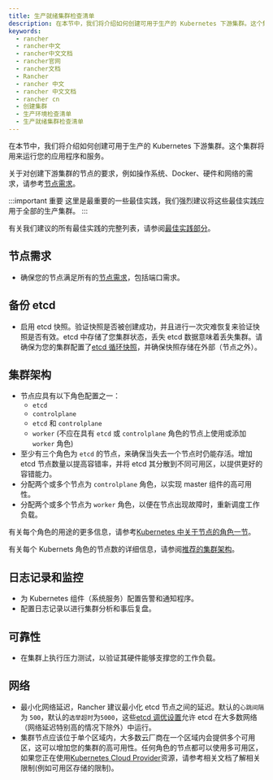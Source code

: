 ```yaml
---
title: 生产就绪集群检查清单
description: 在本节中，我们将介绍如何创建可用于生产的 Kubernetes 下游集群。这个集群将用来运行您的应用程序和服务。关于对创建下游集群的节点的要求，例如操作系统/Docker、硬件和网络的需求，请参考节点需求。这里是最重要的一些最佳实践，我们强烈建议将这些最佳实践应用于全部的生产集群。有关我们建议的所有最佳实践的完整列表，请参阅最佳实践。
keywords:
  - rancher
  - rancher中文
  - rancher中文文档
  - rancher官网
  - rancher文档
  - Rancher
  - rancher 中文
  - rancher 中文文档
  - rancher cn
  - 创建集群
  - 生产环境检查清单
  - 生产就绪集群检查清单
---
```


在本节中，我们将介绍如何创建可用于生产的 Kubernetes 下游集群。这个集群将用来运行您的应用程序和服务。

关于对创建下游集群的节点的要求，例如操作系统、Docker、硬件和网络的需求，请参考[节点需求](/docs/rancher2.5/cluster-provisioning/node-requirements/_index)。

:::important 重要
这里是最重要的一些最佳实践，我们强烈建议将这些最佳实践应用于全部的生产集群。
:::

有关我们建议的所有最佳实践的完整列表，请参阅[最佳实践部分](/docs/rancher2.5/best-practices/_index)。

## 节点需求

- 确保您的节点满足所有的[节点需求](/docs/rancher2.5/cluster-provisioning/node-requirements/_index)，包括端口需求。

## 备份 etcd

- 启用 etcd 快照。验证快照是否被创建成功，并且进行一次灾难恢复来验证快照是否有效。etcd 中存储了您集群状态，丢失 etcd 数据意味着丢失集群。请确保为您的集群配置了[etcd 循环快照](/docs/rancher2/backups/2.0-2.4/ha-backups/_index)，并确保快照存储在外部（节点之外）。

## 集群架构

- 节点应具有以下角色配置之一：
  - `etcd`
  - `controlplane`
  - `etcd` 和 `controlplane`
  - `worker` (不应在具有 `etcd` 或 `controlplane` 角色的节点上使用或添加 `worker` 角色)
- 至少有三个角色为 `etcd` 的节点，来确保当失去一个节点时仍能存活。增加 etcd 节点数量以提高容错率，并将 etcd 其分散到不同可用区，以提供更好的容错能力。
- 分配两个或多个节点为 `controlplane` 角色，以实现 master 组件的高可用性。
- 分配两个或多个节点为 `worker` 角色，以便在节点出现故障时，重新调度工作负载。

有关每个角色的用途的更多信息，请参考[Kubernetes 中关于节点的角色一节](/docs/rancher2.5/cluster-provisioning/production/nodes-and-roles/_index)。

有关每个 Kubernets 角色的节点数的详细信息，请参阅[推荐的集群架构](/docs/rancher2.5/cluster-provisioning/production/recommended-architecture/_index)。

## 日志记录和监控

- 为 Kubernetes 组件（系统服务）配置告警和通知程序。
- 配置日志记录以进行集群分析和事后复盘。

## 可靠性

- 在集群上执行压力测试，以验证其硬件能够支撑您的工作负载。

## 网络

- 最小化网络延迟，Rancher 建议最小化 etcd 节点之间的延迟。默认的`心跳间隔`为 `500`，默认的`选举超时`为`5000`，这些[etcd 调优设置](https://coreos.com/etcd/docs/latest/tuning.html)允许 etcd 在大多数网络（网络延迟特别高的情况下除外）中运行。
- 集群节点应该位于单个区域内，大多数云厂商在一个区域内会提供多个可用区，这可以增加您的集群的高可用性。任何角色的节点都可以使用多可用区，如果您正在使用[Kubernetes Cloud Provider](/docs/rancher2.5/cluster-provisioning/rke-clusters/cloud-providers/_index)资源，请参考相关文档了解相关限制(例如可用区存储的限制)。
